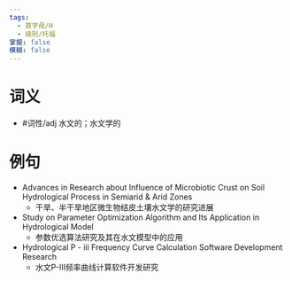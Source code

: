 ```yaml
---
tags:
  - 首字母/H
  - 级别/托福
掌握: false
模糊: false
---
```

# 词义
- #词性/adj  水文的；水文学的
# 例句
- Advances in Research about Influence of Microbiotic Crust on Soil Hydrological Process in Semiarid & Arid Zones
	- 干旱、半干旱地区微生物结皮土壤水文学的研究进展
- Study on Parameter Optimization Algorithm and Its Application in Hydrological Model
	- 参数优选算法研究及其在水文模型中的应用
- Hydrological P - ⅲ Frequency Curve Calculation Software Development Research
	- 水文P-Ⅲ频率曲线计算软件开发研究
